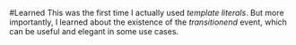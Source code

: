 #Learned
This was the first time I actually used *template literals*. But more importantly, I learned about the existence of the 
*transitionend* event, which can be useful and elegant in some use cases.